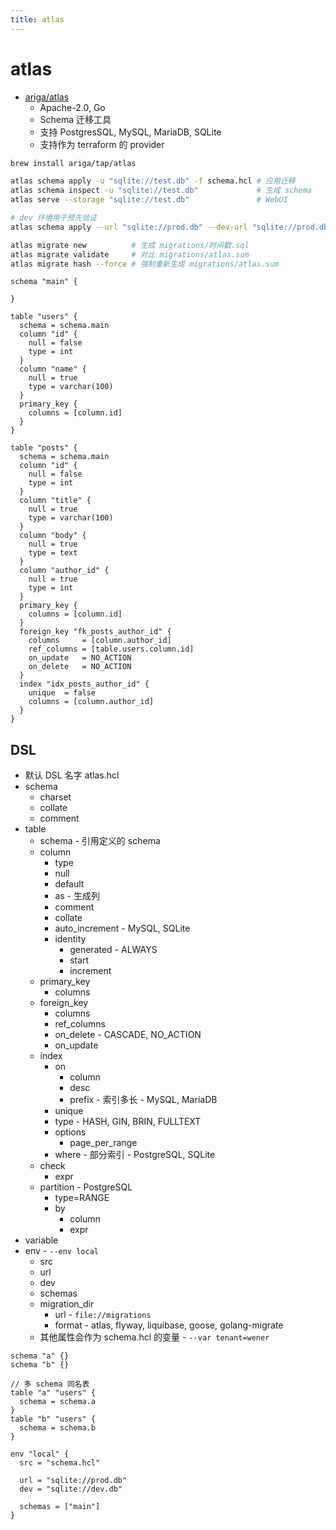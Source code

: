 ```yaml
---
title: atlas
---
```


# atlas

- [ariga/atlas](https://github.com/ariga/atlas)
  - Apache-2.0, Go
  - Schema 迁移工具
  - 支持 PostgresSQL, MySQL, MariaDB, SQLite
  - 支持作为 terraform 的 provider

```bash
brew install ariga/tap/atlas

atlas schema apply -u "sqlite://test.db" -f schema.hcl # 应用迁移
atlas schema inspect -u "sqlite://test.db"             # 生成 schema
atlas serve --storage "sqlite://test.db"               # WebUI

# dev 环境用于预先验证
atlas schema apply --url "sqlite://prod.db" --dev-url "sqlite://prod.db" -f schema.hcl

atlas migrate new          # 生成 migrations/时间戳.sql
atlas migrate validate     # 对比 migrations/atlas.sum
atlas migrate hash --force # 强制重新生成 migrations/atlas.sum
```

```hcl title="schema.hcl"
schema "main" {

}

table "users" {
  schema = schema.main
  column "id" {
    null = false
    type = int
  }
  column "name" {
    null = true
    type = varchar(100)
  }
  primary_key {
    columns = [column.id]
  }
}

table "posts" {
  schema = schema.main
  column "id" {
    null = false
    type = int
  }
  column "title" {
    null = true
    type = varchar(100)
  }
  column "body" {
    null = true
    type = text
  }
  column "author_id" {
    null = true
    type = int
  }
  primary_key {
    columns = [column.id]
  }
  foreign_key "fk_posts_author_id" {
    columns     = [column.author_id]
    ref_columns = [table.users.column.id]
    on_update   = NO_ACTION
    on_delete   = NO_ACTION
  }
  index "idx_posts_author_id" {
    unique  = false
    columns = [column.author_id]
  }
}
```

## DSL

- 默认 DSL 名字 atlas.hcl
- schema
  - charset
  - collate
  - comment
- table
  - schema - 引用定义的 schema
  - column
    - type
    - null
    - default
    - as - 生成列
    - comment
    - collate
    - auto_increment - MySQL, SQLite
    - identity
      - generated - ALWAYS
      - start
      - increment
  - primary_key
    - columns
  - foreign_key
    - columns
    - ref_columns
    - on_delete - CASCADE, NO_ACTION
    - on_update
  - index
    - on
      - column
      - desc
      - prefix - 索引多长 - MySQL, MariaDB
    - unique
    - type - HASH, GIN, BRIN, FULLTEXT
    - options
      - page_per_range
    - where - 部分索引 - PostgreSQL, SQLite
  - check
    - expr
  - partition - PostgreSQL
    - type=RANGE
    - by
      - column
      - expr
- variable
- env - `--env local`
  - src
  - url
  - dev
  - schemas
  - migration_dir
    - url - `file://migrations`
    - format - atlas, flyway, liquibase, goose, golang-migrate
  - 其他属性会作为 schema.hcl 的变量 - `--var tenant=wener`

```hcl
schema "a" {}
schema "b" {}

// 多 schema 同名表
table "a" "users" {
  schema = schema.a
}
table "b" "users" {
  schema = schema.b
}
```

```hcl
env "local" {
  src = "schema.hcl"

  url = "sqlite://prod.db"
  dev = "sqlite://dev.db"

  schemas = ["main"]
}
```
